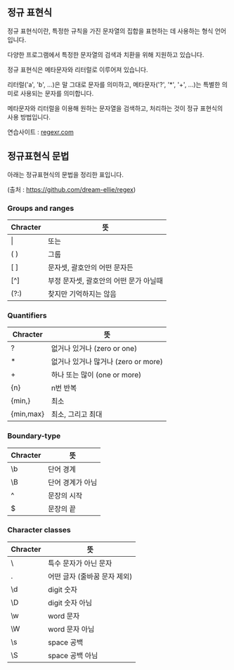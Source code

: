 ## 정규 표현식

정규 표현식이란, 특정한 규칙을 가진 문자열의 집합을 표현하는 데 사용하는 형식 언어입니다.   

다양한 프로그램에서 특정한 문자열의 검색과 치환을 위해 지원하고 있습니다.   

정규 표현식은 메타문자와 리터럴로 이루어져 있습니다.   

리터럴('a', 'b', ...)은 말 그대로 문자를 의미하고, 메타문자('?', '\*', '+', ...)는 특별한 의미로 사용되는 문자를 의미합니다.   

메타문자와 리터럴을 이용해 원하는 문자열을 검색하고, 처리하는 것이 정규 표현식의 사용 방법입니다.

연습사이트 : [regexr.com](regexr.com)   

## 정규표현식 문법
   
아래는 정규표현식의 문법을 정리한 표입니다.   

(출처 : https://github.com/dream-ellie/regex)

### Groups and ranges

|Chracter|	뜻|
|--------|----|
|\|	|또는|
|( )|	그룹|
|[ ]	|문자셋, 괄호안의 어떤 문자든|
|[^]|	부정 문자셋, 괄호안의 어떤 문가 아닐때|
|(?:)	|찾지만 기억하지는 않음|

### Quantifiers
|Chracter|	뜻|
|--------|----|
|?|	없거나 있거나 (zero or one)|
|\*|	없거나 있거나 많거나 (zero or more)|
|+|	하나 또는 많이 (one or more)|
|{n}|	n번 반복|
|{min,}|	최소|
|{min,max}|	최소, 그리고 최대|

### Boundary-type
|Chracter|	뜻|
|--------|----|
|\b|	단어 경계|
|\B|	단어 경계가 아님|
|^|	문장의 시작|
|$|	문장의 끝|

### Character classes
|Chracter|	뜻|
|--------|----|
|\ |	특수 문자가 아닌 문자|
|.|	어떤 글자 (줄바꿈 문자 제외)|
|\d|	digit 숫자|
|\D|	digit 숫자 아님|
|\w|	word 문자|
|\W|	word 문자 아님|
|\s|	space 공백|
|\S|	space 공백 아님|

